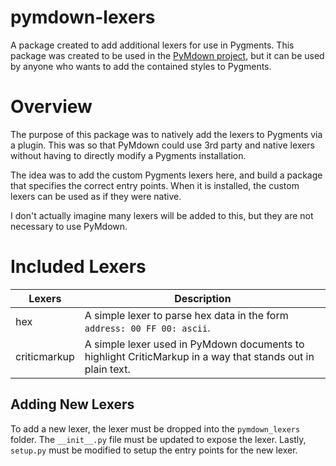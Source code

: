 pymdown-lexers
==================

A package created to add additional lexers for use in Pygments.  This package was created to be used in the [PyMdown project](https://github.com/facelessuser/PyMdown), but it can be used by anyone who wants to add the contained styles to Pygments.

# Overview
The purpose of this package was to natively add the lexers to Pygments via a plugin.  This was so that PyMdown could use 3rd party and native lexers without having to directly modify a Pygments installation.

The idea was to add the custom Pygments lexers here, and build a package that specifies the correct entry points.  When it is installed, the custom lexers can be used as if they were native.

I don't actually imagine many lexers will be added to this, but they are not necessary to use PyMdown.

# Included Lexers

| Lexers | Description |
|-------|-------------|
| hex | A simple lexer to parse hex data in the form `address: 00 FF 00: ascii`. |
| criticmarkup | A simple lexer used in PyMdown documents to highlight CriticMarkup in a way that stands out in plain text. |

## Adding New Lexers
To add a new lexer, the lexer must be dropped into the `pymdown_lexers` folder.  The `__init__.py` file must be updated to expose the lexer.  Lastly, `setup.py` must be modified to setup the entry points for the new lexer.
